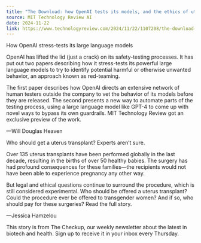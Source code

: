 ```yaml
---
title: "The Download: how OpenAI tests its models, and the ethics of uterus transplants"
source: MIT Technology Review AI
date: 2024-11-22
link: https://www.technologyreview.com/2024/11/22/1107208/the-download-openai-tests-ethics-uterus-transplants/
---
```


How OpenAI stress-tests its large language models

OpenAI has lifted the lid (just a crack) on its safety-testing processes. It has put out two papers describing how it stress-tests its powerful large language models to try to identify potential harmful or otherwise unwanted behavior, an approach known as red-teaming.

The first paper describes how OpenAI directs an extensive network of human testers outside the company to vet the behavior of its models before they are released. The second presents a new way to automate parts of the testing process, using a large language model like GPT-4 to come up with novel ways to bypass its own guardrails. MIT Technology Review got an exclusive preview of the work.

—Will Douglas Heaven

Who should get a uterus transplant? Experts aren’t sure.

Over 135 uterus transplants have been performed globally in the last decade, resulting in the births of over 50 healthy babies. The surgery has had profound consequences for these families—the recipients would not have been able to experience pregnancy any other way.

But legal and ethical questions continue to surround the procedure, which is still considered experimental. Who should be offered a uterus transplant? Could the procedure ever be offered to transgender women? And if so, who should pay for these surgeries? Read the full story.

—Jessica Hamzelou

This story is from The Checkup, our weekly newsletter about the latest in biotech and health. Sign up to receive it in your inbox every Thursday.
